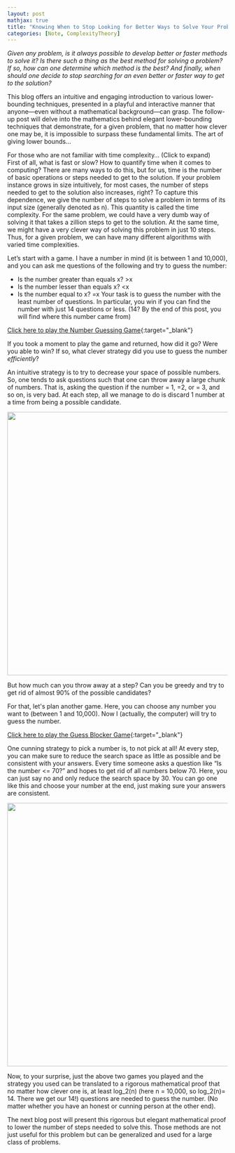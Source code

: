 ```yaml
---
layout: post
mathjax: true
title: "Knowing When to Stop Looking for Better Ways to Solve Your Problems"
categories: [Note, ComplexityTheory]
---
```


*Given any problem, is it always possible to develop better or faster methods to solve it? Is there such a thing as the best method for solving a problem? If so, how can one determine which method is the best? And finally, when should one decide to stop searching for an even better or faster way to get to the solution?*

This blog offers an intuitive and engaging introduction to various lower-bounding techniques, presented in a playful and interactive manner that anyone—even without a mathematical background—can grasp. The follow-up post will delve into the mathematics behind elegant lower-bounding techniques that demonstrate, for a given problem, that no matter how clever one may be, it is impossible to surpass these fundamental limits. The art of giving lower bounds...

<div class="hint-box info">
<div class="hint-box-header"> For those who are not familiar with time complexity… (Click to expand) 
</div>
<div class="hint-box-content"> First of all, what is fast or slow? How to quantify time when it comes to computing? There are many ways to do this, but for us, time is the number of basic operations or steps needed to get to the solution. If your problem instance grows in size intuitively, for most cases, the number of steps needed to get to the solution also increases, right? To capture this dependence, we give the number of steps to solve a problem in terms of its input size (generally denoted as n). This quantity is called the time complexity.
    For the same problem, we could have a very dumb way of solving it that takes a zillion steps to get to the solution. At the same time, we might have a very clever way of solving this problem in just 10 steps. Thus, for a given problem, we can have many different algorithms with varied time complexities. 
</div>
</div>

Let’s start with a game. I have a number in mind (it is between 1 and 10,000), and you can ask me questions of the following and try to guess the number:
-	Is the number greater than equals x? >x
-	Is the number lesser than equals x? <x
-	Is the number equal to x? =x
Your task is to guess the number with the least number of questions. In particular, you win if you can find the number with just 14 questions or less. (14? By the end of this post, you will find where this number came from)

[Click here to play the Number Guessing Game](https://o-qcblog.github.io/Number-Guessing-Game/){:target="_blank"}

If you took a moment to play the game and returned, how did it go? Were you able to win? If so, what clever strategy did you use to guess the number *efficiently*?

An intuitive strategy is to try to decrease your space of possible numbers. So, one tends to ask questions such that one can throw away a large chunk of numbers. That is, asking the question if the number = 1, =2, or = 3, and so on, is very bad. At each step, all we manage to do is discard 1 number at a time from being a possible candidate. 

<div class="image-container">
  <img src="{{ site.baseurl}}/images/Post8/P8_1.png" alt="" width="600" class="zoom-image">
</div>

But how much can you throw away at a step? Can you be greedy and try to get rid of almost 90% of the possible candidates?

For that, let's plan another game. Here, you can choose any number you want to (between 1 and 10,000). Now I (actually, the computer) will try to guess the number.

[Click here to play the Guess Blocker Game](https://colab.research.google.com/drive/1aWgp8chhEYukRO7a4w37oTMuFiXAvL7F?usp=sharing){:target="_blank"}

One cunning strategy to pick a number is, to not pick at all! At every step, you can make sure to reduce the search space as little as possible and be consistent with your answers. Every time someone asks a question like “Is the number <= 70?” and hopes to get rid of all numbers below 70. Here, you can just say no and only reduce the search space by 30. You can go one like this and choose your number at the end, just making sure your answers are consistent.

<div class="image-container">
  <img src="{{ site.baseurl}}/images/Post8/P8_2.png" alt="" width="600" class="zoom-image">
</div>

Now, to your surprise, just the above two games you played and the strategy you used can be translated to a rigorous mathematical proof that no matter how clever one is, at least log_2(n) (here n = 10,000, so log_2(n)= 14. There we get our 14!) questions are needed to guess the number. (No matter whether you have an honest or cunning person at the other end).

The next blog post will present this rigorous but elegant mathematical proof to lower the number of steps needed to solve this. Those methods are not just useful for this problem but can be generalized and used for a large class of problems. 

<html>
  <head>
    <title>Knowing When to Stop Looking for Better Ways to Solve Your Problems</title>
    <script type="application/ld+json">
    {
      "@context": "https://schema.org",
      "@type": "BlogPosting",
      "headline": "Knowing When to Stop Looking for Better Ways to Solve Your Problems",
      "image": [
        "{{ site.baseurl}}/images/Post2/P2_1.png"
       ],
      "datePublished": "2024-12-30T08:00:00+05:30",
      "dateModified": "2024-12-30T08:00:00+05:30",
      "author": [{
          "@type": "Person",
          "name": "Padmapriya S",
          "url": "https://o-qcblog.github.io/about/"
        }]
    }
    </script>
  </head>
  <body>
  </body>
</html>

